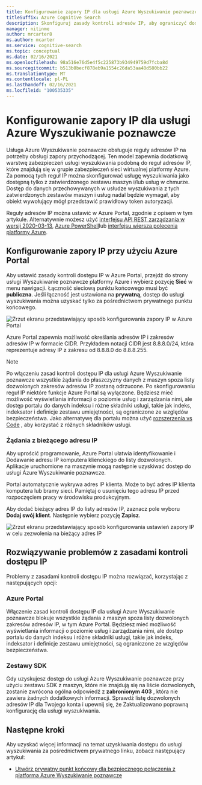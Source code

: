 ```yaml
---
title: Konfigurowanie zapory IP dla usługi Azure Wyszukiwanie poznawcze
titleSuffix: Azure Cognitive Search
description: Skonfiguruj zasady kontroli adresów IP, aby ograniczyć dostęp do usługi Azure Wyszukiwanie poznawcze.
manager: nitinme
author: mrcarter8
ms.author: mcarter
ms.service: cognitive-search
ms.topic: conceptual
ms.date: 02/16/2021
ms.openlocfilehash: 98a516e76d5e4f5c225873b934949759d7fcba8d
ms.sourcegitcommit: b513b0becf878eb9a1554c26da53aa48d580bb22
ms.translationtype: MT
ms.contentlocale: pl-PL
ms.lasthandoff: 02/16/2021
ms.locfileid: "100535335"
---
```

# <a name="configure-ip-firewall-for-azure-cognitive-search"></a>Konfigurowanie zapory IP dla usługi Azure Wyszukiwanie poznawcze

Usługa Azure Wyszukiwanie poznawcze obsługuje reguły adresów IP na potrzeby obsługi zapory przychodzącej. Ten model zapewnia dodatkową warstwę zabezpieczeń usługi wyszukiwania podobną do reguł adresów IP, które znajdują się w grupie zabezpieczeń sieci wirtualnej platformy Azure. Za pomocą tych reguł IP można skonfigurować usługę wyszukiwania jako dostępną tylko z zatwierdzonego zestawu maszyn i/lub usług w chmurze. Dostęp do danych przechowywanych w usłudze wyszukiwania z tych zatwierdzonych zestawów maszyn i usług nadal będzie wymagał, aby obiekt wywołujący mógł przedstawić prawidłowy token autoryzacji.

Reguły adresów IP można ustawić w Azure Portal, zgodnie z opisem w tym artykule. Alternatywnie możesz użyć [interfejsu API REST zarządzania w wersji 2020-03-13](/rest/api/searchmanagement/), [Azure PowerShell](/powershell/module/az.search)lub [interfejsu wiersza polecenia platformy Azure](/cli/azure/search).

## <a name="configure-an-ip-firewall-using-the-azure-portal"></a><a id="configure-ip-policy"></a> Konfigurowanie zapory IP przy użyciu Azure Portal

Aby ustawić zasady kontroli dostępu IP w Azure Portal, przejdź do strony usługi Wyszukiwanie poznawcze platformy Azure i wybierz pozycję **Sieć** w menu nawigacji. Łączność sieciową punktu końcowego musi być **publiczna**. Jeśli łączność jest ustawiona na **prywatną**, dostęp do usługi wyszukiwania można uzyskać tylko za pośrednictwem prywatnego punktu końcowego.

![Zrzut ekranu przedstawiający sposób konfigurowania zapory IP w Azure Portal](./media/service-configure-firewall/azure-portal-firewall.png)

Azure Portal zapewnia możliwość określania adresów IP i zakresów adresów IP w formacie CIDR. Przykładem notacji CIDR jest 8.8.8.0/24, która reprezentuje adresy IP z zakresu od 8.8.8.0 do 8.8.8.255.

> [!NOTE]
> Po włączeniu zasad kontroli dostępu IP dla usługi Azure Wyszukiwanie poznawcze wszystkie żądania do płaszczyzny danych z maszyn spoza listy dozwolonych zakresów adresów IP zostaną odrzucone. Po skonfigurowaniu reguł IP niektóre funkcje Azure Portal są wyłączone. Będziesz mieć możliwość wyświetlania informacji o poziomie usług i zarządzania nimi, ale dostęp portalu do danych indeksu i różne składniki usługi, takie jak indeks, indeksator i definicje zestawu umiejętności, są ograniczone ze względów bezpieczeństwa. Jako alternatywę dla portalu można użyć [rozszerzenia vs Code](https://aka.ms/vscode-search) , aby korzystać z różnych składników usługi.

### <a name="requests-from-your-current-ip"></a>Żądania z bieżącego adresu IP

Aby uprościć programowanie, Azure Portal ułatwia identyfikowanie i Dodawanie adresu IP komputera klienckiego do listy dozwolonych. Aplikacje uruchomione na maszynie mogą następnie uzyskiwać dostęp do usługi Azure Wyszukiwanie poznawcze.

Portal automatycznie wykrywa adres IP klienta. Może to być adres IP klienta komputera lub bramy sieci. Pamiętaj o usunięciu tego adresu IP przed rozpoczęciem pracy w środowisku produkcyjnym.

Aby dodać bieżący adres IP do listy adresów IP, zaznacz pole wyboru **Dodaj swój klient**. Następnie wybierz pozycję **Zapisz**.

![Zrzut ekranu przedstawiający sposób konfigurowania ustawień zapory IP w celu zezwolenia na bieżący adres IP](./media/service-configure-firewall/enable-current-ip.png)

## <a name="troubleshoot-issues-with-an-ip-access-control-policy"></a><a id="troubleshoot-ip-firewall"></a>Rozwiązywanie problemów z zasadami kontroli dostępu IP

Problemy z zasadami kontroli dostępu IP można rozwiązać, korzystając z następujących opcji:

### <a name="azure-portal"></a>Azure Portal

Włączenie zasad kontroli dostępu IP dla usługi Azure Wyszukiwanie poznawcze blokuje wszystkie żądania z maszyn spoza listy dozwolonych zakresów adresów IP, w tym Azure Portal.  Będziesz mieć możliwość wyświetlania informacji o poziomie usług i zarządzania nimi, ale dostęp portalu do danych indeksu i różne składniki usługi, takie jak indeks, indeksator i definicje zestawu umiejętności, są ograniczone ze względów bezpieczeństwa. 

### <a name="sdks"></a>Zestawy SDK

Gdy uzyskujesz dostęp do usługi Azure Wyszukiwanie poznawcze przy użyciu zestawu SDK z maszyn, które nie znajdują się na liście dozwolonych, zostanie zwrócona ogólna odpowiedź z **zabronionym 403** , która nie zawiera żadnych dodatkowych informacji. Sprawdź listę dozwolonych adresów IP dla Twojego konta i upewnij się, że Zaktualizowano poprawną konfigurację dla usługi wyszukiwania.

## <a name="next-steps"></a>Następne kroki

Aby uzyskać więcej informacji na temat uzyskiwania dostępu do usługi wyszukiwania za pośrednictwem prywatnego linku, zobacz następujący artykuł:

* [Utwórz prywatny punkt końcowy dla bezpiecznego połączenia z platformą Azure Wyszukiwanie poznawcze](service-create-private-endpoint.md)